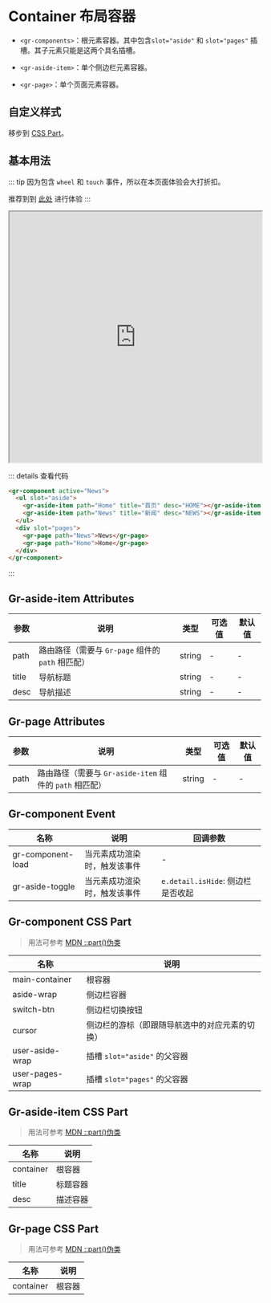 <script setup> 
import { onMounted } from 'vue'

onMounted(() => { 
    import('../components/gr-component/index.js')
}) 
</script>

# Container 布局容器

- `<gr-components>`：根元素容器。其中包含`slot="aside"` 和 `slot="pages"` 插槽。其子元素只能是这两个具名插槽。

- `<gr-aside-item>`：单个侧边栏元素容器。

- `<gr-page>`：单个页面元素容器。

<!-- ## 引入

> `js`

```html
<script type="module">
  import "./node_modules/easy-component-ui/components/ea-alert/index.js";
</script>
```

> `css`

::: tip
需要注意的是, 如果需要使用到带有图标的 `属性/组件`, 需要提前使用 `link` 标签引入图标文件
:::

```html
<link
  rel="stylesheet"
  href="./node_modules/easy-component-ui/components/ea-icon/index.css"
/>
``` -->

## 自定义样式

移步到 [CSS Part](#gr-component-css-part)。

## 基本用法

::: tip
因为包含 `wheel` 和 `touch` 事件，所以在本页面体验会大打折扣。

推荐到到 [此处](https://luminaqaq.github.io/GrayRaven/GrComponent/index.html#News) 进行体验
:::

<iframe width="100%" height="500" src="https://luminaqaq.github.io/GrayRaven/GrComponent/index.html#News">
</iframe>

::: details 查看代码

```html
<gr-component active="News">
  <ul slot="aside">
    <gr-aside-item path="Home" title="首页" desc="HOME"></gr-aside-item>
    <gr-aside-item path="News" title="新闻" desc="NEWS"></gr-aside-item>
  </ul>
  <div slot="pages">
    <gr-page path="News">News</gr-page>
    <gr-page path="Home">Home</gr-page>
  </div>
</gr-component>
```

:::

## Gr-aside-item Attributes

| 参数  | 说明                                              | 类型   | 可选值 | 默认值 |
| ----- | ------------------------------------------------- | ------ | ------ | ------ |
| path  | 路由路径（需要与 `Gr-page` 组件的 `path` 相匹配） | string | -      | -      |
| title | 导航标题                                          | string | -      | -      |
| desc  | 导航描述                                          | string | -      | -      |

## Gr-page Attributes

| 参数 | 说明                                                    | 类型   | 可选值 | 默认值 |
| ---- | ------------------------------------------------------- | ------ | ------ | ------ |
| path | 路由路径（需要与 `Gr-aside-item` 组件的 `path` 相匹配） | string | -      | -      |

## Gr-component Event

| 名称              | 说明                         | 回调参数                          |
| ----------------- | ---------------------------- | --------------------------------- |
| gr-component-load | 当元素成功渲染时，触发该事件 | -                                 |
| gr-aside-toggle   | 当元素成功渲染时，触发该事件 | `e.detail.isHide`: 侧边栏是否收起 |

## Gr-component CSS Part

> 用法可参考 [MDN ::part()伪类](https://developer.mozilla.org/zh-CN/docs/Web/CSS/::part)

| 名称            | 说明                                           |
| --------------- | ---------------------------------------------- |
| main-container  | 根容器                                         |
| aside-wrap      | 侧边栏容器                                     |
| switch-btn      | 侧边栏切换按钮                                 |
| cursor          | 侧边栏的游标（即跟随导航选中的对应元素的切换） |
| user-aside-wrap | 插槽 `slot="aside"` 的父容器                   |
| user-pages-wrap | 插槽 `slot="pages"` 的父容器                   |

## Gr-aside-item CSS Part

> 用法可参考 [MDN ::part()伪类](https://developer.mozilla.org/zh-CN/docs/Web/CSS/::part)

| 名称      | 说明     |
| --------- | -------- |
| container | 根容器   |
| title     | 标题容器 |
| desc      | 描述容器 |

## Gr-page CSS Part

> 用法可参考 [MDN ::part()伪类](https://developer.mozilla.org/zh-CN/docs/Web/CSS/::part)

| 名称      | 说明   |
| --------- | ------ |
| container | 根容器 |

